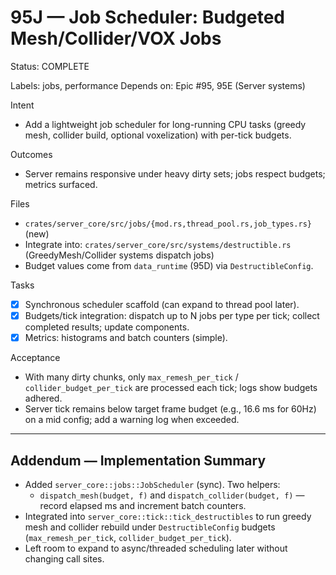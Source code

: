 # 95J — Job Scheduler: Budgeted Mesh/Collider/VOX Jobs

Status: COMPLETE

Labels: jobs, performance
Depends on: Epic #95, 95E (Server systems)

Intent
- Add a lightweight job scheduler for long-running CPU tasks (greedy mesh, collider build, optional voxelization) with per-tick budgets.

Outcomes
- Server remains responsive under heavy dirty sets; jobs respect budgets; metrics surfaced.

Files
- `crates/server_core/src/jobs/{mod.rs,thread_pool.rs,job_types.rs}` (new)
- Integrate into: `crates/server_core/src/systems/destructible.rs` (GreedyMesh/Collider systems dispatch jobs)
 - Budget values come from `data_runtime` (95D) via `DestructibleConfig`.

Tasks
- [x] Synchronous scheduler scaffold (can expand to thread pool later).
- [x] Budgets/tick integration: dispatch up to N jobs per type per tick; collect completed results; update components.
- [x] Metrics: histograms and batch counters (simple).

Acceptance
- With many dirty chunks, only `max_remesh_per_tick` / `collider_budget_per_tick` are processed each tick; logs show budgets adhered.
 - Server tick remains below target frame budget (e.g., 16.6 ms for 60Hz) on a mid config; add a warning log when exceeded.

---

## Addendum — Implementation Summary

- Added `server_core::jobs::JobScheduler` (sync). Two helpers:
  - `dispatch_mesh(budget, f)` and `dispatch_collider(budget, f)` — record elapsed ms and increment batch counters.
- Integrated into `server_core::tick::tick_destructibles` to run greedy mesh and collider rebuild under `DestructibleConfig` budgets (`max_remesh_per_tick`, `collider_budget_per_tick`).
- Left room to expand to async/threaded scheduling later without changing call sites.
